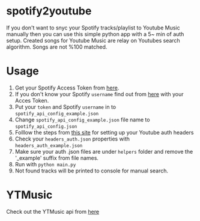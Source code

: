 # spotify2youtube
If you don't want to snyc your Spotify tracks/playlist to Youtube Music manually then you can use this simple python app with a 5~ min of auth setup.
Created songs for Youtube Music are relay on Youtubes search algorithm. Songs are not %100 matched.

# Usage

1. Get your Spotify Access Token from [here](https://developer.spotify.com/documentation/web-playback-sdk/quick-start/).
1. If you don't know your Spotify `username` find out from [here](https://developer.spotify.com/console/get-current-user/) with your Acces Token.
1. Put your `token` and Spotify `username` in to `spotify_api_config_example.json`
1. Change `spotify_api_config_example.json` file name to `spotify_api_config.json`
1. Folllow the steps from [this site](https://ytmusicapi.readthedocs.io/en/latest/setup.html) for setting up your Youtube auth headers 
1. Check your `headers_auth.json` properties with `headers_auth_example.json`
1. Make sure your auth .json files are under `helpers` folder and remove the '_example' suffix from file names.
1. Run with `python main.py`
1. Not found tracks will be printed to console for manual search.

# YTMusic

Check out the YTMusic api from [here](https://github.com/sigma67/ytmusicapi)